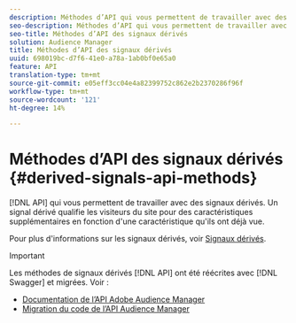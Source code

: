 ```yaml
---
description: Méthodes d’API qui vous permettent de travailler avec des signaux dérivés. Un signal dérivé qualifie les visiteurs du site pour des caractéristiques supplémentaires en fonction d'une caractéristique qu'ils ont déjà vue.
seo-description: Méthodes d’API qui vous permettent de travailler avec des signaux dérivés. Un signal dérivé qualifie les visiteurs du site pour des caractéristiques supplémentaires en fonction d'une caractéristique qu'ils ont déjà vue.
seo-title: Méthodes d’API des signaux dérivés
solution: Audience Manager
title: Méthodes d’API des signaux dérivés
uuid: 698019bc-d7f6-41e0-a78a-1ab0bf0e65a0
feature: API
translation-type: tm+mt
source-git-commit: e05eff3cc04e4a82399752c862e2b2370286f96f
workflow-type: tm+mt
source-wordcount: '121'
ht-degree: 14%

---
```



# Méthodes d’API des signaux dérivés {#derived-signals-api-methods}

[!DNL API] qui vous permettent de travailler avec des signaux dérivés. Un signal dérivé qualifie les visiteurs du site pour des caractéristiques supplémentaires en fonction d&#39;une caractéristique qu&#39;ils ont déjà vue.

<!-- c_separator.xml -->

Pour plus d&#39;informations sur les signaux dérivés, voir [Signaux dérivés](../../features/derived-signals.md).

>[!IMPORTANT]
>
>Les méthodes de signaux dérivés [!DNL API] ont été réécrites avec [!DNL Swagger] et migrées. Voir :
>
>* [Documentation de l’API Adobe Audience Manager](https://bank.demdex.com/portal/swagger/index.html)
>* [Migration du code de l’API Audience Manager](../../api/api-swagger-migration.md)